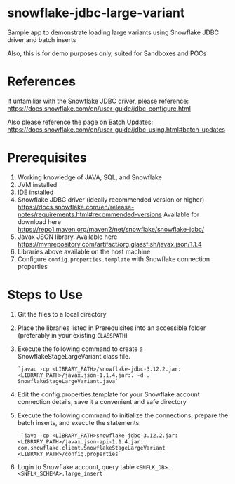 # snowflake-jdbc-large-variant
Sample app to demonstrate loading large variants using Snowflake JDBC driver and batch inserts

Also, this is for demo purposes only, suited for Sandboxes and POCs

# References
If unfamiliar with the Snowflake JDBC driver, please reference:
https://docs.snowflake.com/en/user-guide/jdbc-configure.html

Also please reference the page on Batch Updates:
https://docs.snowflake.com/en/user-guide/jdbc-using.html#batch-updates 

# Prerequisites
1. Working knowledge of JAVA, SQL, and Snowflake
2. JVM installed
3. IDE installed
4. Snowflake JDBC driver (ideally recommended version or higher)
      https://docs.snowflake.com/en/release-notes/requirements.html#recommended-versions
   Available for download here
      https://repo1.maven.org/maven2/net/snowflake/snowflake-jdbc/
5. Javax JSON library.  Available here
      https://mvnrepository.com/artifact/org.glassfish/javax.json/1.1.4
6. Libraries above available on the host machine
7. Configure `config.properties.template` with Snowflake connection properties
      
# Steps to Use
1. Git the files to a local directory
2. Place the libraries listed in Prerequisites into an accessible folder (preferably in your existing `CLASSPATH`) 
3. Execute the following command to create a SnowflakeStageLargeVariant.class file.
 
       `javac -cp <LIBRARY_PATH>/snowflake-jdbc-3.12.2.jar:<LIBRARY_PATH>/javax.json-1.1.4.jar:. -d . SnowflakeStageLargeVariant.java`   
 
4. Edit the config.properties.template for your Snowflake account connection details, save it a convenient and safe directory
5. Execute the following command to initialize the connections, prepare the batch inserts, and execute the statements:

        `java -cp <LIBRARY_PATH>snowflake-jdbc-3.12.2.jar:<LIBRARY_PATH>/javax.json-api-1.1.4.jar:. com.snowflake.client.SnowflakeStageLargeVariant <LIBRARY_PATH>/config.properties`

6. Login to Snowflake account, query table `<SNFLK_DB>.<SNFLK_SCHEMA>.large_insert`

